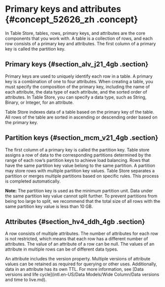 # Primary keys and attributes {#concept_52626_zh .concept}

In Table Store, tables, rows, primary keys, and attributes are the core components that you work with. A table is a collection of rows, and each row consists of a primary key and attributes. The first column of a primary key is called the partition key.

## Primary keys {#section_alv_j21_4gb .section}

Primary keys are used to uniquely identify each row in a table. A primary key is a combination of one to four attributes. When creating a table, you must specify the composition of the primary key, including the name of each attribute, the data type of each attribute, and the sorted order of attributes. In Table Store, you can specify a data type, such as String, Binary, or Integer, for an attribute.

Table Store indexes data of a table based on the primary key of the table. All rows of the table are sorted in ascending or descending order based on the primary key.

## Partition keys {#section_mcm_v21_4gb .section}

The first column of a primary key is called the partition key. Table store assigns a row of data to the corresponding partitions determined by the range of each row’s partition keys to achieve load balancing. Rows that have the same partition key value belong to the same partition. A partition may store rows with multiple partition key values. Table Store separates a partition or merges multiple partitions based on specific rules. This process is completed automatically.

**Note:** The partition key is used as the minimum partition unit. Data under the same partition key value cannot split further. To prevent partitions from being too large to split, we recommend that the total size of all rows with the same partition key value is less than 10 GB.

## Attributes {#section_hv4_ddh_4gb .section}

A row consists of multiple attributes. The number of attributes for each row is not restricted, which means that each row has a different number of attributes. The value of an attribute of a row can be null. The values of an attribute in multiple rows can be of different data types.

An attribute includes the version property. Multiple versions of attribute values can be retained as required for querying or other uses. Additionally, data in an attribute has its own TTL. For more information, see [Data versions and life cycle](intl.en-US/Data Models/Wide Column/Data versions and time to live.md).

